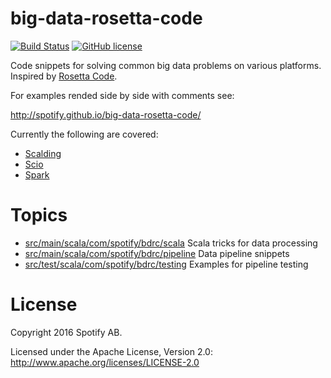 big-data-rosetta-code
=====================

[![Build Status](https://travis-ci.org/spotify/big-data-rosetta-code.svg?branch=master)](https://travis-ci.org/spotify/big-data-rosetta-code)
[![GitHub license](https://img.shields.io/github/license/spotify/big-data-rosetta-code.svg)](./LICENSE)

Code snippets for solving common big data problems on various platforms. Inspired by [Rosetta Code](http://rosettacode.org/).

For examples rended side by side with comments see:

http://spotify.github.io/big-data-rosetta-code/

Currently the following are covered:

- [Scalding](https://github.com/twitter/scalding)
- [Scio](https://github.com/spotify/scio)
- [Spark](https://github.com/apache/spark)

# Topics

- [src/main/scala/com/spotify/bdrc/scala](./src/main/scala/com/spotify/bdrc/scala) Scala tricks for data processing
- [src/main/scala/com/spotify/bdrc/pipeline](./src/main/scala/com/spotify/bdrc/pipeline) Data pipeline snippets
- [src/test/scala/com/spotify/bdrc/testing](./src/test/scala/com/spotify/bdrc/testing) Examples for pipeline testing

# License

Copyright 2016 Spotify AB.

Licensed under the Apache License, Version 2.0: http://www.apache.org/licenses/LICENSE-2.0
